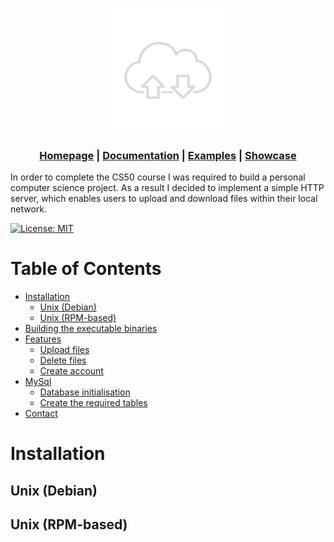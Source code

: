 <p align="center">
  <img src="src/interface/static/assets/logo.png" alt="Project Logo or Banner" width="200" height="200">
</p>

<h3 align="center">

[Homepage](https://github.com/sorin373/HTTP-Server) | [Documentation]() | [Examples]() | [Showcase]()

</h3>

In order to complete the CS50 course I was required to build a personal computer science project. As a result I decided to implement a simple HTTP server, which enables users to upload and download files within their local network.

[![License: MIT](https://img.shields.io/badge/License-MIT-blue.svg)](https://github.com/sorin373/HTTP-Server/blob/main/README.md)

# Table of Contents

- [Installation](#installation)
    - [Unix (Debian)](#unix-debian)
    - [Unix (RPM-based)](#unix-rpm-based)
- [Building the executable binaries](#building-the-executable-binaries)
- [Features](#features)
    - [Upload files]()
    - [Delete files]()
    - [Create account]()
- [MySql](#mysql-service)
    - [Database initialisation](#database-initialisation)
    - [Create the required tables](#create-the-required-tables)
- [Contact](#contact)

# Installation

## Unix (Debian)

## Unix (RPM-based)